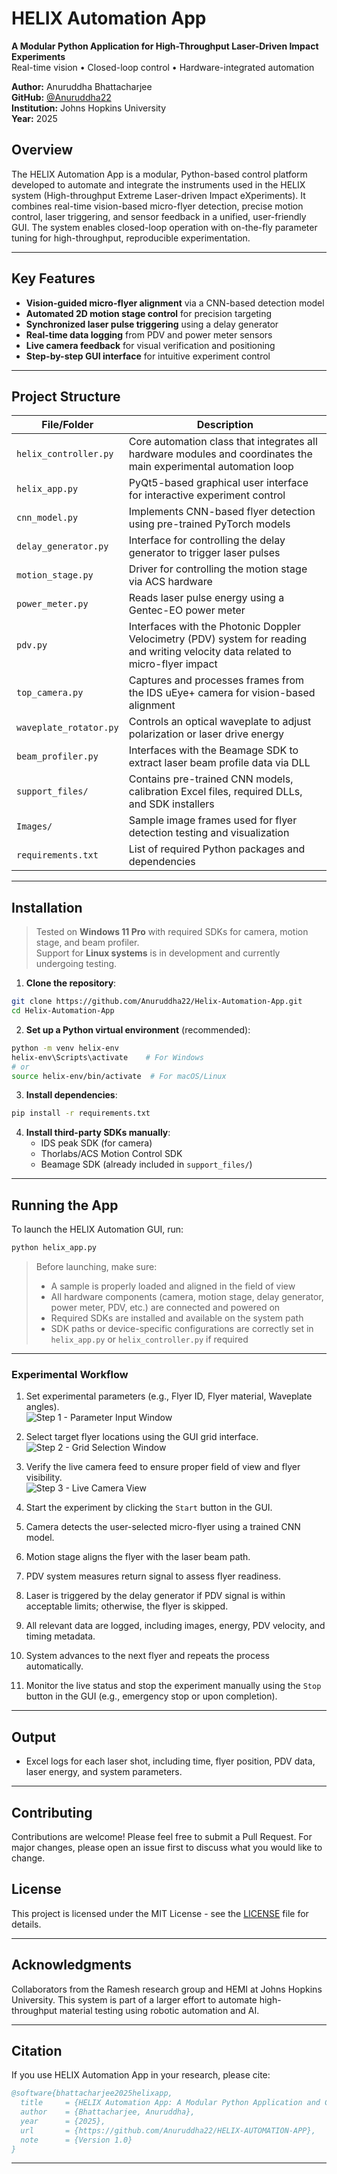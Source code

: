 # HELIX Automation App

**A Modular Python Application for High-Throughput Laser-Driven Impact Experiments**  
Real-time vision • Closed-loop control • Hardware-integrated automation

**Author:** Anuruddha Bhattacharjee  
**GitHub:** [@Anuruddha22](https://github.com/Anuruddha22)  
**Institution:** Johns Hopkins University  
**Year:** 2025 

## Overview

The HELIX Automation App is a modular, Python-based control platform developed to automate and integrate the instruments used in the HELIX system (High-throughput Extreme Laser-driven Impact eXperiments). It combines real-time vision-based micro-flyer detection, precise motion control, laser triggering, and sensor feedback in a unified, user-friendly GUI. The system enables closed-loop operation with on-the-fly parameter tuning for high-throughput, reproducible experimentation.

---

## Key Features

- **Vision-guided micro-flyer alignment** via a CNN-based detection model  
- **Automated 2D motion stage control** for precision targeting  
- **Synchronized laser pulse triggering** using a delay generator  
- **Real-time data logging** from PDV and power meter sensors  
- **Live camera feedback** for visual verification and positioning  
- **Step-by-step GUI interface** for intuitive experiment control   

---

## Project Structure

| File/Folder         | Description |
|---------------------|-------------|
| `helix_controller.py` | Core automation class that integrates all hardware modules and coordinates the main experimental automation loop |
| `helix_app.py`        | PyQt5-based graphical user interface for interactive experiment control |
| `cnn_model.py`        | Implements CNN-based flyer detection using pre-trained PyTorch models |
| `delay_generator.py`  | Interface for controlling the delay generator to trigger laser pulses |
| `motion_stage.py`     | Driver for controlling the motion stage via ACS hardware |
| `power_meter.py`      | Reads laser pulse energy using a Gentec-EO power meter |
| `pdv.py`              | Interfaces with the Photonic Doppler Velocimetry (PDV) system for reading and writing velocity data related to micro-flyer impact |
| `top_camera.py`       | Captures and processes frames from the IDS uEye+ camera for vision-based alignment |
| `waveplate_rotator.py`| Controls an optical waveplate to adjust polarization or laser drive energy |
| `beam_profiler.py`    | Interfaces with the Beamage SDK to extract laser beam profile data via DLL |
| `support_files/`      | Contains pre-trained CNN models, calibration Excel files, required DLLs, and SDK installers |
| `Images/`             | Sample image frames used for flyer detection testing and visualization |
| `requirements.txt`    | List of required Python packages and dependencies |

---

## Installation

> Tested on **Windows 11 Pro** with required SDKs for camera, motion stage, and beam profiler.  
> Support for **Linux systems** is in development and currently undergoing testing.

1. **Clone the repository**:
```bash
git clone https://github.com/Anuruddha22/Helix-Automation-App.git
cd Helix-Automation-App
```

2. **Set up a Python virtual environment** (recommended):
```bash
python -m venv helix-env
helix-env\Scripts\activate    # For Windows
# or
source helix-env/bin/activate  # For macOS/Linux
```

3. **Install dependencies**:
```bash
pip install -r requirements.txt
```

4. **Install third-party SDKs manually**:
   - IDS peak SDK (for camera)
   - Thorlabs/ACS Motion Control SDK
   - Beamage SDK (already included in `support_files/`)

---

## Running the App

To launch the HELIX Automation GUI, run:

```bash
python helix_app.py
```

> Before launching, make sure:
> - A sample is properly loaded and aligned in the field of view  
> - All hardware components (camera, motion stage, delay generator, power meter, PDV, etc.) are connected and powered on
> - Required SDKs are installed and available on the system path 
> - SDK paths or device-specific configurations are correctly set in `helix_app.py` or `helix_controller.py` if required

---

### Experimental Workflow

1. Set experimental parameters (e.g., Flyer ID, Flyer material, Waveplate angles).  
![Step 1 - Parameter Input Window](Images/helixgui_popup_step1.png)

2. Select target flyer locations using the GUI grid interface.  
![Step 2 - Grid Selection Window](Images/helixgui_popup_step2.png)

3. Verify the live camera feed to ensure proper field of view and flyer visibility.  
![Step 3 - Live Camera View](Images/helixgui_popup_step3.png)

4. Start the experiment by clicking the `Start` button in the GUI.  
5. Camera detects the user-selected micro-flyer using a trained CNN model.   
6. Motion stage aligns the flyer with the laser beam path.  
7. PDV system measures return signal to assess flyer readiness.  
8. Laser is triggered by the delay generator if PDV signal is within acceptable limits; otherwise, the flyer is skipped.  
9. All relevant data are logged, including images, energy, PDV velocity, and timing metadata.   
10. System advances to the next flyer and repeats the process automatically.
11. Monitor the live status and stop the experiment manually using the `Stop` button in the GUI (e.g., emergency stop or upon completion).   

---

## Output

- Excel logs for each laser shot, including time, flyer position, PDV data, laser energy, and system parameters.   

---

## Contributing

Contributions are welcome! Please feel free to submit a Pull Request. For major changes, please open an issue first to discuss what you would like to change.

## License

This project is licensed under the MIT License - see the [LICENSE](LICENSE) file for details.

---

## Acknowledgments

Collaborators from the Ramesh research group and HEMI at Johns Hopkins University. This system is part of a larger effort to automate high-throughput material testing using robotic automation and AI.

---

## Citation

If you use HELIX Automation App in your research, please cite:

```bibtex
@software{bhattacharjee2025helixapp,
  title     = {HELIX Automation App: A Modular Python Application and Control Platform for High-Throughput Laser-Driven Impact Experiments with Feedback Control},
  author    = {Bhattacharjee, Anuruddha},
  year      = {2025},
  url       = {https://github.com/Anuruddha22/HELIX-AUTOMATION-APP},
  note      = {Version 1.0}
}
```
---
